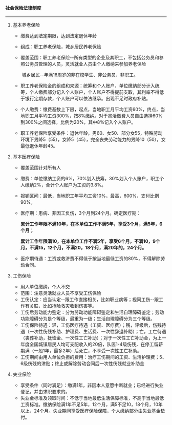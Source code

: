 #### 社会保险法律制度

------

1. 基本养老保险

   - 缴费达到法定期限，达到法定退休年龄

   - 组成：职工养老保险，城乡居民养老保险

   - 覆盖范围：职工养老保险--所有类型的企业及其职工，不包括公务员和参照公务员管理的人员，灵活就业人员由个人缴纳来参加养老保险

     ​				   城乡居民--年满16周岁的非在校学生、非公务员、非职工。

   - 职工养老保险金的组成和来源：统筹和个人账户，单位缴纳部分计入统筹，个人缴费部分记入个人账户，个人账户不得提前支取，其利率不得低于银行定期存款，个人账户可以依法继承。出现不足时政府补贴。

   - 个人缴费：缴费基数上下限，起点，当地职工月平均工资60%，终点，当地职工月平均工资300%，按8%缴纳。对于灵活缴费人员自由选择60%到300%之间选择，比例为20%，其中8%记入个人账户。

   - 职工养老保险享受条件：退休年龄，男60、女50、部分女55，特殊劳动环境下男降5（55），女降5（45），完全丧失劳动能力的男降10（50），女最低退休年龄45。

2. 基本医疗保险

   - 覆盖范围针对所有人

   - 缴费：单位缴纳工资的6%，70%划入统筹，30%划入个人账户，职工个人缴纳2%，合计个人账户为工资的3.8%。

   - 报销区间：最低，当地职工年平均工资10%，最高，600%，支付比例90%。

   - 医疗期：患病、非因工负伤，3个月到24个月。确定医疗期：

     **累计工作年限不满10年，在本单位工作不满5年，享受3个月，满5年，6个月；**

     **累计工作年限满10，在本单位工作不满5年，享受6个月，不满10，9个月，不满15，12个月，不满20，18个月，满20年的，24个月。**

   - 医疗期待遇：工资或救济费不得低于按当地最低工资的80%，不得解除劳动合同。
   
3. 工伤保险

   - 用人单位缴纳，个人不交
   - 范围：注意灵活就业人员不享受工伤保险
   - 工伤认定：应当认定--跟工作直接相关，比如职业病等；视同工伤--跟工作有关联，比如抢险救灾收到伤害等。
   - 工伤后劳动能力鉴定：分为劳动功能障碍鉴定和生活自理障碍鉴定；劳动功能障碍分为是个等级，最重为一级；生活自理障碍分为三个等级。
   - 工伤保险待遇：轻，工伤医疗待遇（工资、医疗费）；残，评级后，伤残待遇（一次性伤残补助、护理费、生活费、一次性辞退补助）；亡，工亡待遇（丧葬补助，抚恤金、一次性工亡补助）；对于一次性工亡补助金，为上一年度全国城镇居民人均可支配收入的20倍，队医1-4级伤残，在停工留薪期满（一般1年，最多2年）后死亡，不享受一次性工亡补助。
   - 工伤期间由用人单位负担的费用：治疗工伤期间的工资、生活护理费；5、6级伤残的津贴；终止或解除劳动合同后一次性伤残就业补助金

4. 失业保险

   - 享受条件（同时满足）：缴满1年，非因本人意愿中断就业；已经进行失业登记，并由求职要求的。
   - 失业金标准及领取时间：不低于当地最低生活保障标准，不高于当地最低工资标准。缴纳保险满1年不足5年，12个月，满5不足10，18个月，10年以上，24个月。失业期间享受医疗保险保障，个人缴纳部分由失业基金垫付。